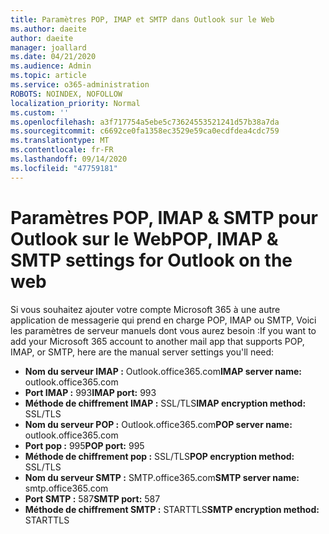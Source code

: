 ```yaml
---
title: Paramètres POP, IMAP et SMTP dans Outlook sur le Web
ms.author: daeite
author: daeite
manager: joallard
ms.date: 04/21/2020
ms.audience: Admin
ms.topic: article
ms.service: o365-administration
ROBOTS: NOINDEX, NOFOLLOW
localization_priority: Normal
ms.custom: ''
ms.openlocfilehash: a3f717754a5ebe5c73624553521241d57b38a7da
ms.sourcegitcommit: c6692ce0fa1358ec3529e59ca0ecdfdea4cdc759
ms.translationtype: MT
ms.contentlocale: fr-FR
ms.lasthandoff: 09/14/2020
ms.locfileid: "47759181"
---
```

# <a name="pop-imap--smtp-settings-for-outlook-on-the-web"></a><span data-ttu-id="78580-102">Paramètres POP, IMAP & SMTP pour Outlook sur le Web</span><span class="sxs-lookup"><span data-stu-id="78580-102">POP, IMAP & SMTP settings for Outlook on the web</span></span>

<span data-ttu-id="78580-103">Si vous souhaitez ajouter votre compte Microsoft 365 à une autre application de messagerie qui prend en charge POP, IMAP ou SMTP, Voici les paramètres de serveur manuels dont vous aurez besoin :</span><span class="sxs-lookup"><span data-stu-id="78580-103">If you want to add your Microsoft 365 account to another mail app that supports POP, IMAP, or SMTP, here are the manual server settings you'll need:</span></span>
  
- <span data-ttu-id="78580-104">**Nom du serveur IMAP :** Outlook.office365.com</span><span class="sxs-lookup"><span data-stu-id="78580-104">**IMAP server name:** outlook.office365.com</span></span>
- <span data-ttu-id="78580-105">**Port IMAP :** 993</span><span class="sxs-lookup"><span data-stu-id="78580-105">**IMAP port:** 993</span></span>
- <span data-ttu-id="78580-106">**Méthode de chiffrement IMAP :** SSL/TLS</span><span class="sxs-lookup"><span data-stu-id="78580-106">**IMAP encryption method:** SSL/TLS</span></span>
- <span data-ttu-id="78580-107">**Nom du serveur POP :** Outlook.office365.com</span><span class="sxs-lookup"><span data-stu-id="78580-107">**POP server name:** outlook.office365.com</span></span>  
- <span data-ttu-id="78580-108">**Port pop :** 995</span><span class="sxs-lookup"><span data-stu-id="78580-108">**POP port:** 995</span></span>  
- <span data-ttu-id="78580-109">**Méthode de chiffrement pop :** SSL/TLS</span><span class="sxs-lookup"><span data-stu-id="78580-109">**POP encryption method:** SSL/TLS</span></span>  
- <span data-ttu-id="78580-110">**Nom du serveur SMTP :** SMTP.office365.com</span><span class="sxs-lookup"><span data-stu-id="78580-110">**SMTP server name:** smtp.office365.com</span></span>
- <span data-ttu-id="78580-111">**Port SMTP :** 587</span><span class="sxs-lookup"><span data-stu-id="78580-111">**SMTP port:** 587</span></span>
- <span data-ttu-id="78580-112">**Méthode de chiffrement SMTP :** STARTTLS</span><span class="sxs-lookup"><span data-stu-id="78580-112">**SMTP encryption method:** STARTTLS</span></span>